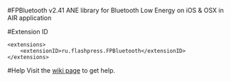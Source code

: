 #FPBluetooth v2.41
ANE library for Bluetooth Low Energy on iOS & OSX in AIR application

#Extension ID
```
<extensions>
    <extensionID>ru.flashpress.FPBluetooth</extensionID>
</extensions>
```

#Help
Visit the [wiki page](https://github.com/flashpress/FPBluetooth/wiki) to get help.
